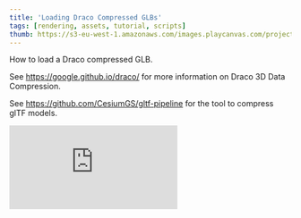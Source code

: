 ```yaml
---
title: 'Loading Draco Compressed GLBs'
tags: [rendering, assets, tutorial, scripts]
thumb: https://s3-eu-west-1.amazonaws.com/images.playcanvas.com/projects/12/730372/61CE32-image-75.jpg
---
```


How to load a Draco compressed GLB. 

See https://google.github.io/draco/ for more information on Draco 3D Data Compression.

See https://github.com/CesiumGS/gltf-pipeline for the tool to compress glTF models.

<div className="iframe-container">
    <iframe loading="lazy" src="https://playcanv.as/p/2uU2aYDh/" title="Loading Draco Compressed GLBs" webkitallowfullscreen="true" mozallowfullscreen="true" allow="autoplay" allowfullscreen="true" allowvr="" scrolling="no" frameborder="0" />
</div>
